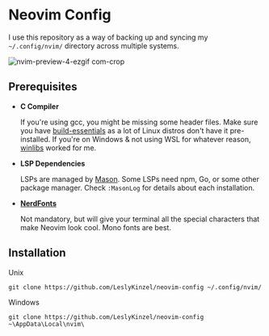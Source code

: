 # Neovim Config

I use this repository as a way of backing up and syncing my `~/.config/nvim/` directory across multiple systems.

![nvim-preview-4-ezgif com-crop](https://github.com/user-attachments/assets/76c10739-14b1-4c76-9c9d-26f98963eb53)

## Prerequisites

- **C Compiler**

    If you're using gcc, you might be missing some header files. Make sure you have [build-essentials](https://linuxize.com/post/how-to-install-gcc-on-ubuntu-20-04/) as a lot of Linux distros don't have it pre-installed.
    If you're on Windows & not using WSL for whatever reason, [winlibs](https://www.winlibs.com/#download-release) worked for me.

- **LSP Dependencies**

    LSPs are managed by [Mason](https://github.com/williamboman/mason.nvim). Some LSPs need npm, Go, or some other package manager. Check `:MasonLog` for details about each installation.

- [**NerdFonts**](https://www.nerdfonts.com/)
    
    Not mandatory, but will give your terminal all the special characters that make Neovim look cool. Mono fonts are best.

## Installation

Unix
```
git clone https://github.com/LeslyKinzel/neovim-config ~/.config/nvim/
```

Windows
```
git clone https://github.com/LeslyKinzel/neovim-config ~\AppData\Local\nvim\
```
